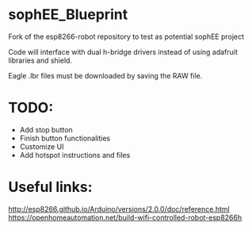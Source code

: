 # sophEE_Blueprint
Fork of the esp8266-robot repository to test as potential sophEE project

Code will interface with dual h-bridge drivers instead of using adafruit libraries and shield.

Eagle .lbr files must be downloaded by saving the RAW file.

# TODO:
* Add stop button
* Finish button functionalities
* Customize UI
* Add hotspot instructions and files

# Useful links:
http://esp8266.github.io/Arduino/versions/2.0.0/doc/reference.html
https://openhomeautomation.net/build-wifi-controlled-robot-esp8266h
